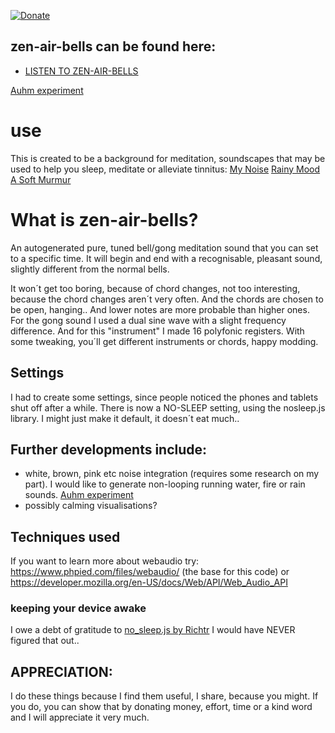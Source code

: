 [![Donate](https://img.shields.io/badge/Donate-PayPal-green.svg)](https://www.paypal.com/donate/?hosted_button_id=VLZXJ73VZ6PY4)


## zen-air-bells can be found here:
- [LISTEN TO ZEN-AIR-BELLS](https://hjalmarsnoep.github.io/zen-air-bells/)

[Auhm experiment](https://robveter.github.io/zen-air-bells/endless-auhm.html)

# use
This is created to be a background for meditation, 
soundscapes that may be used to help you sleep, meditate or alleviate tinnitus:
[My Noise](https://www.mynoise.net/)
[Rainy Mood](https://www.rainymood.com/)
[A Soft Murmur](https://asoftmurmur.com/)

# What is zen-air-bells?
An autogenerated pure, tuned bell/gong meditation sound that you can set to a specific time.
It will begin and end with a recognisable, pleasant sound, slightly different from the normal bells.

It won´t get too boring, because of chord changes, not too interesting, because the chord changes aren´t very often.
And the chords are chosen to be open, hanging.. And lower notes are more probable than higher ones.
For the gong sound I used a dual sine wave with a slight frequency difference.
And for this "instrument" I made 16 polyfonic registers.
With some tweaking, you´ll get different instruments or chords, happy modding.

## Settings
I had to create some settings, since people noticed the phones and tablets shut off after a while.
There is now a NO-SLEEP setting, using the nosleep.js library.
I might just make it default, it doesn´t eat much..

## Further developments include:
 - white, brown, pink etc noise integration (requires some research on my part). I would like to generate non-looping running water, fire or rain sounds. [Auhm experiment](https://hjalmarsnoep.github.io/zen-air-bells/endless-auhm.html) 
 - possibly calming visualisations?

## Techniques used
If you want to learn more about webaudio try:
https://www.phpied.com/files/webaudio/ (the base for this code)
or
https://developer.mozilla.org/en-US/docs/Web/API/Web_Audio_API
### keeping your device awake
I owe a debt of gratitude to [no_sleep.js by Richtr](https://github.com/richtr/NoSleep.js/)
I would have NEVER figured that out..

## APPRECIATION:
I do these things because I find them useful, I share, because you might.
If you do, you can show that by donating money, effort, time or a kind word and I will appreciate it very much.
